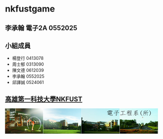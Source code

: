 # nkfustgame
## 李承翰 電子2A 0552025
## 小組成員
+ 楊登行 0413078
+ 周士郁 0313090
+ 陳文德 0612039
+ 李承翰 0552025
+ 邱譯誠 0524061

## [高雄第一科技大學NKFUST](http://www.nkfust.edu.tw/bin/home.php)

![NKFUST](banner.png "第一科大")
